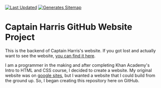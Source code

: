 [![Last Updated](https://img.shields.io/github/last-commit/cptharris/cptharris.github.io?color=%23584b85&label=Last%20updated%3A&style=flat-square)](https://github.com/cptharris/cptharris.github.io/commits)
[![Generates Sitemap](https://github.com/cptharris/cptharris.github.io/actions/workflows/generate-sitemap.yml/badge.svg)](https://github.com/cptharris/cptharris.github.io/actions/workflows/generate-sitemap.yml)

# Captain Harris GitHub Website Project

This is the backend of Captain Harris's website. If you got lost and actually want to see the website, [you can find it here](https://cptharris.github.io/).

I am a programmer in the making and after completing Khan Academy's Intro to HTML and CSS course, I decided to create a website. My original website was on [google sites](https://sites.google.com/view/techiecable), but I wanted a website that I could build from the ground up. So, I began creating this repository here on GitHub.
